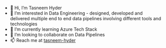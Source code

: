 - 👋 Hi, I’m Tasneem Hyder
- 👀 I’m interested in Data Engineering - designed, developed and delivered multiple end to end data pipelines involving different tools and technologies
- 🌱 I’m currently learning Azure Tech Stack
- 💞️ I’m looking to collaborate on Data Pipelines
- 📫 Reach me at [tasneem-hyder](https://www.linkedin.com/in/tasneem-hyder)

<!---
tasneem-hyder-ey/tasneem-hyder-ey is a ✨ special ✨ repository because its `README.md` (this file) appears on your GitHub profile.
You can click the Preview link to take a look at your changes.
--->
